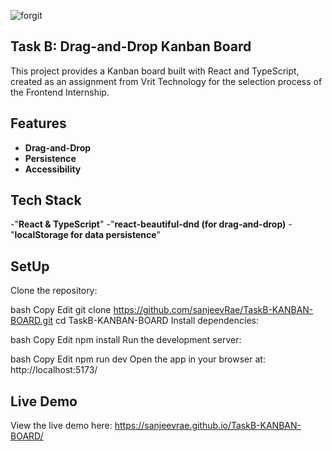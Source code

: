 ![forgit](https://github.com/sanjeevRae/TaskB-KANBAN-BOARD/blob/master/public/s1.png)
## Task B: Drag-and-Drop Kanban Board
This project provides a Kanban board built with React and TypeScript, created as an assignment from Vrit Technology for the selection process of the Frontend Internship.

## Features
- **Drag-and-Drop**
- **Persistence**
- **Accessibility**

## Tech Stack

-"**React & TypeScript**"
-"**react-beautiful-dnd (for drag-and-drop)**
-"**localStorage for data persistence**"

## SetUp
Clone the repository:

bash
Copy
Edit
git clone https://github.com/sanjeevRae/TaskB-KANBAN-BOARD.git
cd TaskB-KANBAN-BOARD
Install dependencies:

bash
Copy
Edit
npm install
Run the development server:

bash
Copy
Edit
npm run dev
Open the app in your browser at:
http://localhost:5173/

## Live Demo
View the live demo here:
https://sanjeevrae.github.io/TaskB-KANBAN-BOARD/
